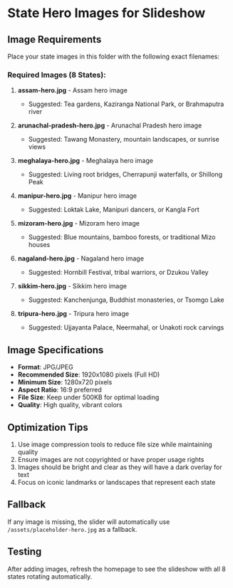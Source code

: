 # State Hero Images for Slideshow

## Image Requirements

Place your state images in this folder with the following exact filenames:

### Required Images (8 States):

1. **assam-hero.jpg** - Assam hero image
   - Suggested: Tea gardens, Kaziranga National Park, or Brahmaputra river

2. **arunachal-pradesh-hero.jpg** - Arunachal Pradesh hero image
   - Suggested: Tawang Monastery, mountain landscapes, or sunrise views

3. **meghalaya-hero.jpg** - Meghalaya hero image
   - Suggested: Living root bridges, Cherrapunji waterfalls, or Shillong Peak

4. **manipur-hero.jpg** - Manipur hero image
   - Suggested: Loktak Lake, Manipuri dancers, or Kangla Fort

5. **mizoram-hero.jpg** - Mizoram hero image
   - Suggested: Blue mountains, bamboo forests, or traditional Mizo houses

6. **nagaland-hero.jpg** - Nagaland hero image
   - Suggested: Hornbill Festival, tribal warriors, or Dzukou Valley

7. **sikkim-hero.jpg** - Sikkim hero image
   - Suggested: Kanchenjunga, Buddhist monasteries, or Tsomgo Lake

8. **tripura-hero.jpg** - Tripura hero image
   - Suggested: Ujjayanta Palace, Neermahal, or Unakoti rock carvings

## Image Specifications

- **Format**: JPG/JPEG
- **Recommended Size**: 1920x1080 pixels (Full HD)
- **Minimum Size**: 1280x720 pixels
- **Aspect Ratio**: 16:9 preferred
- **File Size**: Keep under 500KB for optimal loading
- **Quality**: High quality, vibrant colors

## Optimization Tips

1. Use image compression tools to reduce file size while maintaining quality
2. Ensure images are not copyrighted or have proper usage rights
3. Images should be bright and clear as they will have a dark overlay for text
4. Focus on iconic landmarks or landscapes that represent each state

## Fallback

If any image is missing, the slider will automatically use `/assets/placeholder-hero.jpg` as a fallback.

## Testing

After adding images, refresh the homepage to see the slideshow with all 8 states rotating automatically.
